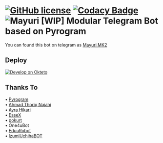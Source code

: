[![GitHub license](https://img.shields.io/github/license/Mayuri-Chan/Mayuri)](https://github.com/Mayuri-Chan/Mayuri/blob/staging/LICENSE) 
[![Codacy Badge](https://app.codacy.com/project/badge/Grade/56221f5db8c045428d5aa52911ec5d36)](https://www.codacy.com/gh/Mayuri-Chan/Mayuri/dashboard?utm_source=github.com&amp;utm_medium=referral&amp;utm_content=Mayuri-Chan/Mayuri&amp;utm_campaign=Badge_Grade)  
![Mayuri](https://static.wikia.nocookie.net/date-a-live/images/7/77/1chara_mayuri.png/revision/latest)
\[WIP\] Modular Telegram Bot based on Pyrogram 
==============
You can found this bot on telegram as [Mayuri MK2](https://t.me/Mayuri17_Bot)  
  
## Deploy  
[![Develop on Okteto](https://okteto.com/develop-okteto.svg)](https://cloud.okteto.com/deploy)

## Thanks To

• [Pyrogram](https://github.com/pyrogram)  
• [Ahmad Thoriq Najahi](https://github.com/najahiiii)  
• [Ayra Hikari](https://github.com/AyraHikari)  
• [EsseX](https://github.com/Dank-del/EsseX)  
• [pokurt](https://github.com/pokurt)  
• One4uBot  
• [EduuRobot](https://github.com/AmanoTeam/EduuRobot)  
• [IzumiUchihaBOT](https://github.com/soulr344/IzumiUchihaBOT)
